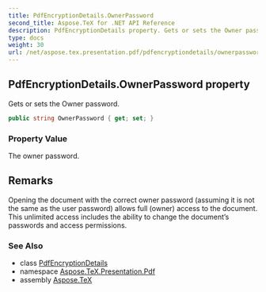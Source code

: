 ```yaml
---
title: PdfEncryptionDetails.OwnerPassword
second_title: Aspose.TeX for .NET API Reference
description: PdfEncryptionDetails property. Gets or sets the Owner password
type: docs
weight: 30
url: /net/aspose.tex.presentation.pdf/pdfencryptiondetails/ownerpassword/
---
```

## PdfEncryptionDetails.OwnerPassword property

Gets or sets the Owner password.

```csharp
public string OwnerPassword { get; set; }
```

### Property Value

The owner password.

## Remarks

Opening the document with the correct owner password (assuming it is not the same as the user password) allows full (owner) access to the document. This unlimited access includes the ability to change the document’s passwords and access permissions.

### See Also

* class [PdfEncryptionDetails](../)
* namespace [Aspose.TeX.Presentation.Pdf](../../pdfencryptiondetails/)
* assembly [Aspose.TeX](../../../)


